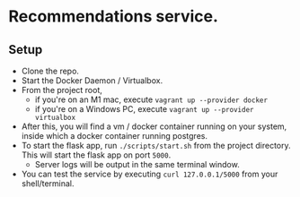 # Recommendations service.

## Setup

- Clone the repo.
- Start the Docker Daemon / Virtualbox. 
- From the project root,
    - if you're on an M1 mac, execute `vagrant up --provider docker`
    - if you're on a Windows PC, execute `vagrant up --provider virtualbox`
- After this, you will find a vm / docker container running on your system, inside which a docker container running postgres. 
- To start the flask app, run `./scripts/start.sh` from the project directory. This will start the flask app on port `5000`.
  - Server logs will be output in the same terminal window.  
- You can test the service by executing `curl 127.0.0.1/5000` from your shell/terminal. 
